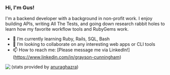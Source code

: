### Hi, I'm Gus!

I'm a backend developer with a background in non-profit work. I enjoy building APIs, writing All The Tests, and going down research rabbit holes to learn how my favorite workflow tools and RubyGems work.

- 🌱 I’m currently learning Ruby, Rails, SQL, Bash
- 👯 I’m looking to collaborate on any interesting web apps or CLI tools
- 📫 How to reach me: [Please message me via LinkedIn!] (https://www.linkedin.com/in/grayson-cunningham)

<img align="left" src="https://github-readme-stats.vercel.app/api?username=cunninghamge" />

(stats provided by [anuraghazra](https://github.com/anuraghazra/github-readme-stats))

